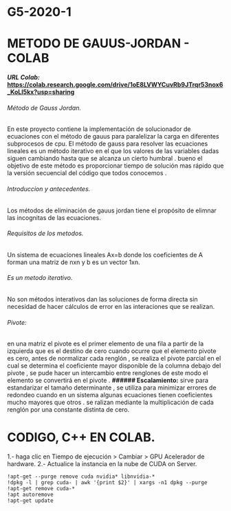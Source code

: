 # G5-2020-1
# METODO DE GAUUS-JORDAN - COLAB
**_URL Colab:_**
**https://colab.research.google.com/drive/1oE8LVWYCuvRb9JTrqr53nox6_KoLl5kx?usp=sharing**



###### Método de Gauss Jordan.
En este proyecto contiene la implementación de solucionador de ecuaciones con el método de gauus para paralelizar la carga en diferentes subprocesos de cpu. El método de gauss para resolver las ecuaciones lineales es un método iterativo en el que los valores de las variables dadas siguen cambiando hasta que se alcanza un cierto humbral . bueno el objetivo de este método es proporcionar tiempo de solución mas rápido que la versión secuencial del código que todos conocemos .

###### Introduccion y antecedentes.
Los métodos de eliminación de gauus jordan tiene el propósito de elimnar las incognitas de las ecuaciones.

###### Requisitos de los metodos.
Un sistema de ecuaciones lineales Ax=b donde los coeficientes de A forman una matriz de nxn y b es un vector 1xn.

###### Es un metodo iterativo.
No son métodos interativos dan las soluciones de forma directa sin necesidad de hacer cálculos de error en las interaciones que se realizan.

###### Pivote: 
en una matriz el pivote es el primer elemento de una fila a partir de la izquierda que es el destino de cero cuando ocurre que el elemento pivote es cero, antes de normalizar cada renglón , se realiza el pivote parcial en el cual se determina el coeficiente mayor disponible de la columna debajo del pivote , se pude hacer un intercambio entre renglones de este modo el elemento se convertirá en el pivote .
**###### Escalamiento:**
sirve para estandarizar el tamaño determinante , se utiliza para minimizar errores de redondeo cuando en un sistema algunas ecuaciones tienen coeficientes mucho mayores que otros . se ralizan mediante la multiplicación de cada renglón por una constante distinta de cero.

# CODIGO, C++ EN COLAB.
1.- haga clic en Tiempo de ejecución > Cambiar > GPU Acelerador de hardware.
2.- Actualice la instancia en la nube de CUDA on Server.

```
!apt-get --purge remove cuda nvidia* libnvidia-*
!dpkg -l | grep cuda- | awk '{print $2}' | xargs -n1 dpkg --purge
!apt-get remove cuda-*
!apt autoremove
!apt-get update
```
